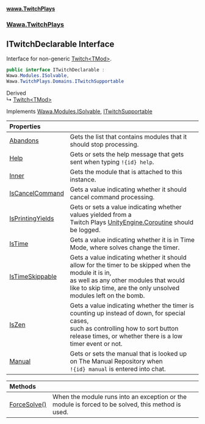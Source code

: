 #### [wawa.TwitchPlays](index.md 'index')
### [Wawa.TwitchPlays](Wawa.TwitchPlays.md 'Wawa.TwitchPlays')

## ITwitchDeclarable Interface

Interface for non-generic [Twitch&lt;TMod&gt;](Twitch_TMod_.md 'Wawa.TwitchPlays.Twitch<TMod>').

```csharp
public interface ITwitchDeclarable :
Wawa.Modules.ISolvable,
Wawa.TwitchPlays.Domains.ITwitchSupportable
```

Derived  
&#8627; [Twitch&lt;TMod&gt;](Twitch_TMod_.md 'Wawa.TwitchPlays.Twitch<TMod>')

Implements [Wawa.Modules.ISolvable](https://docs.microsoft.com/en-us/dotnet/api/Wawa.Modules.ISolvable 'Wawa.Modules.ISolvable'), [ITwitchSupportable](ITwitchSupportable.md 'Wawa.TwitchPlays.Domains.ITwitchSupportable')

| Properties | |
| :--- | :--- |
| [Abandons](ITwitchDeclarable.Abandons.md 'Wawa.TwitchPlays.ITwitchDeclarable.Abandons') | Gets the list that contains modules that it should stop processing. |
| [Help](ITwitchDeclarable.Help.md 'Wawa.TwitchPlays.ITwitchDeclarable.Help') | Gets or sets the help message that gets sent when typing `!{id} help`. |
| [Inner](ITwitchDeclarable.Inner.md 'Wawa.TwitchPlays.ITwitchDeclarable.Inner') | Gets the module that is attached to this instance. |
| [IsCancelCommand](ITwitchDeclarable.IsCancelCommand.md 'Wawa.TwitchPlays.ITwitchDeclarable.IsCancelCommand') | Gets a value indicating whether it should cancel command processing. |
| [IsPrintingYields](ITwitchDeclarable.IsPrintingYields.md 'Wawa.TwitchPlays.ITwitchDeclarable.IsPrintingYields') | Gets or sets a value indicating whether values yielded from a<br/>Twitch Plays [UnityEngine.Coroutine](https://docs.microsoft.com/en-us/dotnet/api/UnityEngine.Coroutine 'UnityEngine.Coroutine') should be logged. |
| [IsTime](ITwitchDeclarable.IsTime.md 'Wawa.TwitchPlays.ITwitchDeclarable.IsTime') | Gets a value indicating whether it is in Time Mode, where solves change the timer. |
| [IsTimeSkippable](ITwitchDeclarable.IsTimeSkippable.md 'Wawa.TwitchPlays.ITwitchDeclarable.IsTimeSkippable') | Gets a value indicating whether it should allow for the timer to be skipped when the module it is in,<br/>as well as any other modules that would like to skip time, are the only unsolved modules left on the bomb. |
| [IsZen](ITwitchDeclarable.IsZen.md 'Wawa.TwitchPlays.ITwitchDeclarable.IsZen') | Gets a value indicating whether the timer is counting up instead of down, for special cases,<br/>such as controlling how to sort button release times, or whether there is a low timer event or not. |
| [Manual](ITwitchDeclarable.Manual.md 'Wawa.TwitchPlays.ITwitchDeclarable.Manual') | Gets or sets the manual that is looked up on The Manual Repository when<br/>`!{id} manual` is entered into chat. |

| Methods | |
| :--- | :--- |
| [ForceSolve()](ITwitchDeclarable.ForceSolve().md 'Wawa.TwitchPlays.ITwitchDeclarable.ForceSolve()') | When the module runs into an exception or the module is forced to be solved, this method is used. |
